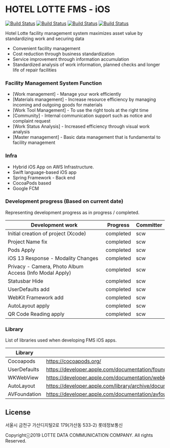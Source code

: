 # HOTEL LOTTE FMS - iOS

[![Build Status](https://camo.githubusercontent.com/4fb6781d356f4e9c5896360be8e4866e65ac4fbc/68747470733a2f2f696d672e736869656c64732e696f2f62616467652f53776966742d352e302e782d6f72616e67652e737667?branch=master)](https://swift.org/)
[![Build Status](https://camo.githubusercontent.com/c5f14fa5202b35d8a8a17c0b01a20c084098e164/68747470733a2f2f696d672e736869656c64732e696f2f636f636f61706f64732f702f46616365626f6f6b436f72652e737667?branch=master)](https://developer.apple.com/kr/programs/)
[![Build Status](https://camo.githubusercontent.com/ab1f535e8b0dcb679b424e7f02b48e7adfa6f4e2/68747470733a2f2f696d672e736869656c64732e696f2f636f636f61706f64732f762f46616365626f6f6b436f72652e737667?branch=master)](https://cocoapods.org/)
[![Build Status](https://travis-ci.org/joemccann/dillinger.svg?branch=master)](https://travis-ci.org/joemccann/dillinger)

Hotel Lotte facility management system maximizes asset value by standardizing work and securing data

  - Convenient facility management
  - Cost reduction through business standardization
  - Service improvement through information accumulation
  - Standardized analysis of work information, planned checks and longer life of repair facilities

### Facility Management System Function

* [Work management] - Manage your work efficiently
* [Materials management] - Increase resource efficiency by managing incoming and outgoing goods for materials
* [Work Tool Management] - To use the right tools at the right time
* [Community] - Internal communication support such as notice and complaint request
* [Work Status Analysis] - Increased efficiency through visual work analysis
* [Master management] - Basic data management that is fundamental to facility management

### Infra

* Hybrid iOS App on AWS Infrastructure.
* Swift language-based iOS app
* Spring Framework - Back end
* CocoaPods based
* Google FCM

### Development progress (Based on current date)

Representing development progress as in progress / completed.

| Development work | Progress | Committer |
| ------ | ------ | ------ |
| Initial creation of project (Xcode) | completed | scw |
| Project Name fix | completed | scw |
| Pods Apply | completed | scw |
| iOS 13 Response - Modality Changes | completed | scw |
| Privacy - Camera, Photo Album Access (Info Modal Apply) | completed | scw |
| Statusbar Hide | completed | scw |
| UserDefaults add | completed | scw |
| WebKit Framework add | completed | scw |
| AutoLayout apply | completed | scw |
| QR Code Reading apply | completed | scw |

### Library

List of libraries used when developing FMS iOS apps.

| Library | Site |
| ------ | ------ |
| Cocoapods | https://cocoapods.org/ |
| UserDefaults | https://developer.apple.com/documentation/foundation/userdefaults |
| WKWebView | https://developer.apple.com/documentation/webkit/wkwebview |
| AutoLayout | https://developer.apple.com/library/archive/documentation/UserExperience/Conceptual/AutolayoutPG/index.html |
| AVFoundation | https://developer.apple.com/documentation/avfoundation |

License
----

서울시 금천구 가산디지털2로 179(가산동 533-2) 롯데정보통신

Copyrightⓒ2019 LOTTE DATA COMMUNICATION COMPANY. All rights Reserved.
